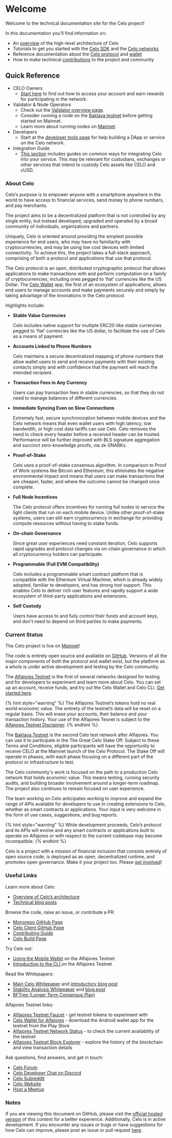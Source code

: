 # Welcome

Welcome to the technical documentation site for the Celo project!

In this documentation you’ll find information on:

- An [overview](overview.md) of the high-level architecture of Celo
- Tutorials to get you started with the [Celo SDK](developer-resources/start.md) and the [Celo networks](getting-started/choosing-a-network.md)
- Reference documentation about the [Celo protocol](celo-codebase/protocol/) and [wallet](celo-codebase/wallet/)
- How to make technical [contributions](community/contributing.md) to the project and community

## Quick Reference

- CELO Owners
  - [Start here](celo-holder-guide/quick-start.md) to find out how to access your account and earn rewards for participating in the network.
- Validator & Node Operators
  - Check out the [Validator overview page](validator-guide/overview.md).
  - Consider running a node on the [Baklava testnet](getting-started/baklava-testnet.md) before getting started on Mainnet.
  - Learn more about running nodes on [Mainnet](getting-started/mainnet.md).
- Developers
  - Start at the [developer tools page](developer-resources/overview.md) for help building a DApp or service on the Celo network.
- Integration Guide
  - [This section](developer-resources/integrations/integrations.md) includes guides on common ways for integrating Celo into your service. This may be relevant for custodians, exchanges or other services that intend to custody Celo assets like CELO and cUSD.

### About Celo

Celo’s purpose is to empower anyone with a smartphone anywhere in the world to have access to financial services, send money to phone numbers, and pay merchants.

The project aims to be a decentralized platform that is not controlled by any single entity, but instead developed, upgraded and operated by a broad community of individuals, organizations and partners.

Uniquely, Celo is oriented around providing the simplest possible experience for end users, who may have no familiarity with cryptocurrencies, and may be using low cost devices with limited connectivity. To achieve this, the project takes a full-stack approach, comprising of both a protocol and applications that use that protocol.

The Celo protocol is an open, distributed cryptographic protocol that allows applications to make transactions with and perform computation on a family of cryptocurrencies, including ones pegged to ‘fiat’ currencies like the US Dollar. The [Celo Wallet](http://celo.org/build/wallet) app, the first of an ecosystem of applications, allows end users to manage accounts and make payments securely and simply by taking advantage of the innovations in the Celo protocol.

Highlights include:

- **Stable Value Currencies**

  Celo includes native support for multiple ERC20-like stable currencies pegged to ‘fiat’ currencies like the US dollar, to facilitate the use of Celo as a means of payment.

- **Accounts Linked to Phone Numbers**

  Celo maintains a secure decentralized mapping of phone numbers that allow wallet users to send and receive payments with their existing contacts simply and with confidence that the payment will reach the intended recipient.

- **Transaction Fees in Any Currency**

  Users can pay transaction fees in stable currencies, so that they do not need to manage balances of different currencies.

- **Immediate Syncing Even on Slow Connections**

  Extremely fast, secure synchronization between mobile devices and the Celo network means that even wallet users with high latency, low bandwidth, or high cost data tariffs can use Celo. Celo removes the need to check every header before a received header can be trusted. Performance will be further improved with BLS signature aggregation and succinct zero-knowledge proofs, via zk-SNARKs.

- **Proof-of-Stake**

  Celo uses a proof-of-stake consensus algorithm. In comparison to Proof of Work systems like Bitcoin and Ethereum, this eliminates the negative environmental impact and means that users can make transactions that are cheaper, faster, and where the outcome cannot be changed once complete.

- **Full Node Incentives**

  The Celo protocol offers incentives for running full nodes to service the light clients that run on each mobile device. Unlike other proof-of-stake systems, users can still earn cryptocurrency in exchange for providing compute resources without having to stake funds.

- **On-chain Governance**

  Since great user experiences need constant iteration, Celo supports rapid upgrades and protocol changes via on-chain governance in which all cryptocurrency holders can participate.

- **Programmable \(Full EVM Compatibility\)**

  Celo includes a programmable smart contract platform that is compatible with the Ethereum Virtual Machine, which is already widely adopted, familiar to developers, and has strong tool support. This enables Celo to deliver rich user features and rapidly support a wide ecosystem of third-party applications and extensions.

- **Self Custody**

  Users have access to and fully control their funds and account keys, and don't need to depend on third parties to make payments.

### Current Status

The Celo project is live on [Mainnet](https://medium.com/celoorg/its-official-celo-mainnet-is-here-6a3a71763f68)!

The code is entirely open source and available on [GitHub](https://github.com/celo-org). Versions of all the major components of both the protocol and wallet exist, but the platform as a whole is under active development and testing by the Celo community.

The [Alfajores Testnet](getting-started/alfajores-testnet.md) is the first of several networks designed for testing and for developers to experiment and learn more about Celo. You can set up an account, receive funds, and try out the Celo Wallet and Celo CLI. [Get started here](getting-started/faucet.md).

{% hint style="warning" %}
The Alfajores Testnet’s tokens hold no real world economic value. The entirety of the testnet’s data will be reset on a regular basis. This will erase your accounts, their balance and your transaction history. Your use of the Alfajores Tesnet is subject to the [Alfajores Testnet Disclaimer](important-information/alfajores-testnet-disclaimer.md).
{% endhint %}

The [Baklava Testnet](getting-started/baklava-testnet.md) is the second Celo test network after Alfajores. You can use it to participate in the The Great Celo Stake Off. Subject to these Terms and Conditions, eligible participants will have the opportunity to receive CELO at the Mainnet launch of the Celo Protocol. The Stake Off will operate in phases, with each phase focusing on a different part of the protocol or infrastructure to test.

The Celo community's work is focused on the path to a production Celo network that holds economic value. This means testing, running security audits, and building broader involvement around a longer-term roadmap. The project also continues to remain focused on user experience.

The team working on Celo anticipates working to improve and expand the range of APIs available for developers to use in creating extensions to Celo, whether as smart contracts or applications. Your input is very welcome in the form of use cases, suggestions, and bug reports.

{% hint style="warning" %}
While development proceeds, Celo’s protocol and its APIs will evolve and any smart contracts or applications built to operate on Alfajores or with respect to the current codebase may become incompatible.
{% endhint %}

Celo is a project with a mission of financial inclusion that consists entirely of open source code, is deployed as an open, decentralized runtime, and promotes open governance. Make it your project too. Please [get involved](community/contributing.md)!

### Useful Links <a id="useful-links"></a>

Learn more about Celo:

- [Overview of Celo’s architecture ](overview.md)
- [Technical blog posts](https://medium.com/celoorg/technology/home)

Browse the code, raise an issue, or contribute a PR:

- [Monorepo GitHub Page](https://github.com/celo-org/celo-monorepo)
- [Celo Client GitHub Page](https://github.com/celo-org/celo-blockchain)
- [Contributing Guide](community/contributing.md)
- [Celo Build Page](https://celo.org/build)

Try Celo out:

- [Using the Mobile Wallet](getting-started/using-the-mobile-wallet.md) on the Alfajores Testnet
- [Introduction to the CLI ](command-line-interface/introduction.md)on the Alfajores Testnet

Read the Whitepapers:

- [Main Celo Whitepaper](https://celo.org/papers/whitepaper) and [introductory blog post](https://medium.com/celohq/a-look-at-the-celo-whitepaper-c0061118ffd4)
- [Stability Analysis Whitepaper](https://celo.org/papers/Celo_Stability_Analysis.pdf) and [blog post](https://medium.com/celohq/a-look-at-the-celo-stability-analysis-white-paper-part-1-23edd5ef8b5)
- [BFTree \(Longer Term Consensus Plan\)](https://storage.googleapis.com/celo_whitepapers/BFTree%20-%20Scaling%20HotStuff%20to%20Millions%20of%20Validators.pdf)

Alfajores Testnet links:

- [Alfajores Testnet Faucet](https://celo.org/build/faucet) - get testnet tokens to experiment with
- [Celo Wallet for Alfajores](https://celo.org/build/wallet) - download the Android wallet app for the testnet from the Play Store
- [Alfajores Testnet Network Status](https://alfajores-celostats.celo-testnet.org) - to check the current availability of the testnet
- [Alfajores Testnet Block Explorer](https://alfajores-blockscout.celo-testnet.org) - explore the history of the blockchain and view transaction details

Ask questions, find answers, and get in touch:

- [Celo Forum](https://forum.celo.org)
- [Celo Developer Chat on Discord](https://chat.celo.org)
- [Celo Subreddit](https://www.reddit.com/r/celo/)
- [Celo Website](https://celo.org/build)
- [Host a Meetup](https://airtable.com/shrTCM7LddTxOm3r6)

### Notes <a id="notes"></a>

If you are viewing this document on GitHub, please visit the [official hosted version](https://docs.celo.org) of this content for a better experience. Additionally, Celo is in active development. If you encounter any issues or bugs or have suggestions for how Celo can improve, please post an issue or pull request [here](https://github.com/celo-org/celo-monorepo).
